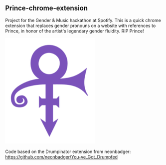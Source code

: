 ## Prince-chrome-extension

Project for the Gender & Music hackathon at Spotify. This is a quick chrome extension that replaces gender pronouns on a website with references to Prince, in honor of the artist's legendary gender fluidity. RIP Prince!

![alt=prince](https://github.com/sarasunsh/Prince-chrome-extension/blob/master/prince.png)

Code based on the Drumpinator extension from neonbadger: https://github.com/neonbadger/You-ve_Got_Drumpfed
